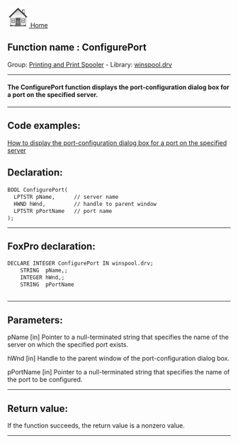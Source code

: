 [<img src="../../images/home.png"> Home ](https://github.com/VFPX/Win32API)  

## Function name : ConfigurePort
Group: [Printing and Print Spooler](../../functions_group.md#Printing_and_Print_Spooler)  -  Library: [winspool.drv](../../../libraries.md#winspool.drv)  
***  


#### The ConfigurePort function displays the port-configuration dialog box for a port on the specified server. 
***  


## Code examples:
[How to display the port-configuration dialog box for a port on the specified server](../../samples/sample_362.md)  

## Declaration:
```foxpro  
BOOL ConfigurePort(
  LPTSTR pName,      // server name
  HWND hWnd,         // handle to parent window
  LPTSTR pPortName   // port name
);  
```  
***  


## FoxPro declaration:
```foxpro  
DECLARE INTEGER ConfigurePort IN winspool.drv;
	STRING  pName,;
	INTEGER hWnd,;
	STRING  pPortName
  
```  
***  


## Parameters:
pName 
[in] Pointer to a null-terminated string that specifies the name of the server on which the specified port exists. 

hWnd 
[in] Handle to the parent window of the port-configuration dialog box. 

pPortName 
[in] Pointer to a null-terminated string that specifies the name of the port to be configured. 
  
***  


## Return value:
If the function succeeds, the return value is a nonzero value.  
***  

